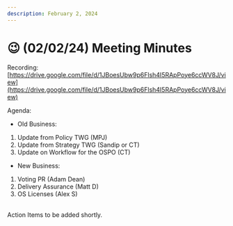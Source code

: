 ```yaml
---
description: February 2, 2024
---
```


# 😉 (02/02/24) Meeting Minutes

Recording: [https://drive.google.com/file/d/1JBoesUbw9p6Flsh4I5RApPoye6ccWV8J/view](https://drive.google.com/file/d/1JBoesUbw9p6Flsh4I5RApPoye6ccWV8J/view)

Agenda:

* Old Business:

1. Update from Policy TWG (MPJ)
2. Update from Strategy TWG (Sandip or CT)
3. Update on Workflow for the OSPO (CT)

* New Business:

1. Voting PR (Adam Dean)
2. Delivery Assurance (Matt D)
3. OS Licenses (Alex S)

\
Action Items to be added shortly.
